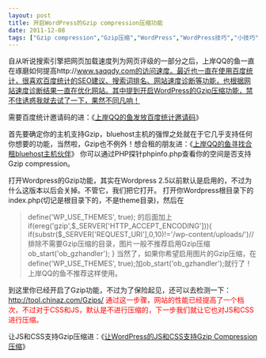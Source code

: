 ```yaml
---
layout: post
title: 开启WordPress的Gzip compression压缩功能		
date: 2011-12-08
tags: ["Gzip compression","Gzip压缩","WordPress","WordPress技巧","小技巧"]
---
```


自从听说搜索引擎把网页加载速度列为网页评级的一部分之后，上岸QQ的鱼一直在琢磨如何提高http://www.saqqdy.com的访问速度。最近也一直在使用百度统计，很喜欢百度统计的SEO建议、搜索词排名、网站速度诊断等功能，也根据网站速度诊断结果一直在优化网站。其中提到开启WordPress的Gzip压缩功能，禁不住诱惑我就去试了一下，果然不同凡响！

需要百度统计邀请码的进：《<a title="上岸QQ的鱼发放百度统计邀请码" href="http://www.saqqdy.com/news/saqqdy-baidu-tongji-invite-code" target="_blank">上岸QQ的鱼发放百度统计邀请码</a>》

首先要确定你的主机支持Gzip，bluehost主机的强悍之处就在于它几乎支持任何你想要的功能，当然啦，Gzip也不例外！想合租的朋友进：《<a title="上岸QQ的鱼寻找合租bluehost主机伙伴" href="http://www.saqqdy.com/news/saqqdy-find-host-partners-sharing-bluehost" target="_blank">上岸QQ的鱼寻找合租bluehost主机伙伴</a>》
你可以通过PHP探针phpinfo.php查看你的空间是否支持Gzip compression。

打开Wordpress的Gzip功能，其实在Wordpress 2.5以前默认是启用的，不过为什么这版本以后会关掉。不管它，我们把它打开。
打开你Wordpress根目录下的index.php(切记是根目录下的，不是theme目录)，然后在
> define('WP_USE_THEMES', true);
的后面加上
> if(ereg('gzip',$_SERVER['HTTP_ACCEPT_ENCODING'])){
if(substr($_SERVER['REQUEST_URI'],0,10)!='/wp-content/uploads/')//排除不需要Gzip压缩的目录，图片一般不推荐启用Gzip压缩
ob_start('ob_gzhandler');
}
当然了，如果你希望启用图片的Gzip压缩，在define('WP_USE_THEMES', true);加ob_start('ob_gzhandler');就行了！上岸QQ的鱼不推荐这样使用。

到这里你已经开启了Gzip功能，不过为了保险起见，还可以去检测一下：http://tool.chinaz.com/Gzips/
<span style="color: #ff0000;">通过这一步骤，网站的性能已经提高了一个档次，不过对于CSS和JS，默认是不进行压缩的，下一步我们就让它也对JS和CSS进行压缩。

让JS和CSS支持Gzip压缩进：《<a title="让WordPress的JS和CSS支持Gzip Compression压缩" href="http://www.saqqdy.com/computer-skills/make-wordpress-js-css-support-gzip-compression" target="_blank">让WordPress的JS和CSS支持Gzip Compression压缩</a>》		